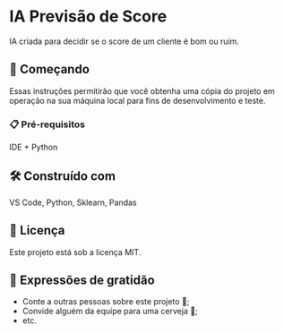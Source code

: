 # IA Previsão de Score

IA criada para decidir se o score de um cliente é bom ou ruim. 

## 🚀 Começando

Essas instruções permitirão que você obtenha uma cópia do projeto em operação na sua máquina local para fins de desenvolvimento e teste.

### 📋 Pré-requisitos

IDE + Python

## 🛠️ Construído com

VS Code, Python, Sklearn, Pandas

## 📄 Licença

Este projeto está sob a licença MIT.

## 🎁 Expressões de gratidão

* Conte a outras pessoas sobre este projeto 📢;
* Convide alguém da equipe para uma cerveja 🍺;
* etc.


